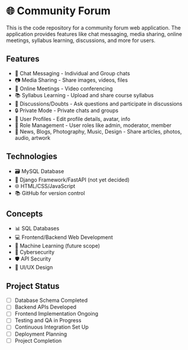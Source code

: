 # 🌐 Community Forum

This is the code repository for a community forum web application. The application provides features like chat messaging, media sharing, online meetings, syllabus learning, discussions, and more for users.

## Features

- 💬 Chat Messaging - Individual and Group chats
- 📷 Media Sharing - Share images, videos, files  
- 🎥 Online Meetings - Video conferencing
- 📚 Syllabus Learning - Upload and share course syllabus
- 💬 Discussions/Doubts - Ask questions and participate in discussions 
- 🔒 Private Mode - Private chats and groups
- 👤 User Profiles - Edit profile details, avatar, info  
- 🚀 Role Management - User roles like admin, moderator, member
- 📰 News, Blogs, Photography, Music, Design - Share articles, photos, audio, artwork

## Technologies

- 🗃️ MySQL Database
- 🐍 Django Framework/FastAPI (not yet decided)  
- 🌐 HTML/CSS/JavaScript
- 📚 GitHub for version control

## Concepts 

- 📊 SQL Databases
- 💻 Frontend/Backend Web Development
- 🤖 Machine Learning (future scope)
- 🔐 Cybersecurity
- 🛡️ API Security
- 🎨 UI/UX Design

## Project Status

- [ ] Database Schema Completed
- [ ] Backend APIs Developed
- [ ] Frontend Implementation Ongoing
- [ ] Testing and QA in Progress
- [ ] Continuous Integration Set Up
- [ ] Deployment Planning
- [ ] Project Completion
